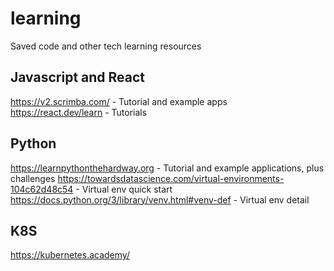 # learning
Saved code and other tech learning resources

## Javascript and React
https://v2.scrimba.com/ - Tutorial and example apps <br />
https://react.dev/learn - Tutorials

## Python
https://learnpythonthehardway.org - Tutorial and example applications, plus challenges
https://towardsdatascience.com/virtual-environments-104c62d48c54 - Virtual env quick start <br />
https://docs.python.org/3/library/venv.html#venv-def - Virtual env detail

## K8S
https://kubernetes.academy/


